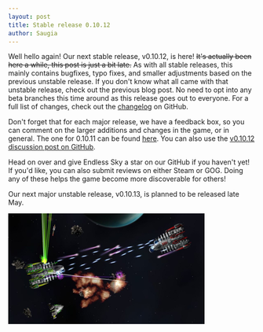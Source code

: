 ```yaml
---
layout: post
title: Stable release 0.10.12
author: Saugia
---
```


Well hello again! Our next stable release, v0.10.12, is here! ~~It's actually been here a while, this post is just a bit late.~~ As with all stable releases, this mainly contains bugfixes, typo fixes, and smaller adjustments based on the previous unstable release. If you don't know what all came with that unstable release, check out the previous blog post. No need to opt into any beta branches this time around as this release goes out to everyone. For a full list of changes, check out the [changelog](https://github.com/endless-sky/endless-sky/blob/v0.10.12/changelog) on GitHub.

Don't forget that for each major release, we have a feedback box, so you can comment on the larger additions and changes in the game, or in general. The one for 0.10.11 can be found [here](https://docs.google.com/forms/d/e/1FAIpQLSdyuyskMNz8lHO3OQCfAnBHNzM7YFJgZDsqd64aefqtmGGmuw/viewform). You can also use the [v0.10.12 discussion post on GitHub](https://github.com/endless-sky/endless-sky/discussions/11072).

Head on over and give Endless Sky a star on our GitHub if you haven't yet! If you'd like, you can also submit reviews on either Steam or GOG. Doing any of these helps the game become more discoverable for others!

Our next major unstable release, v0.10.13, is planned to be released late May.

<img class="centered shadowed" src="/images/blog/v0.10.12.png" width="400" height="225" />
